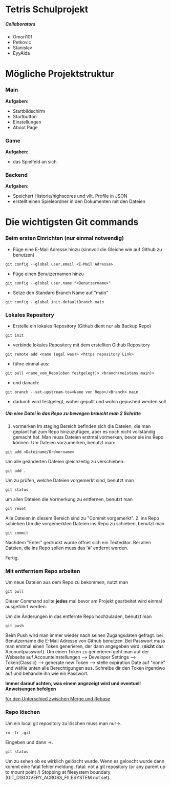 # Tetris Schulprojekt
##### Collaborators
- Omori101
- Petkovic
- Stanislav
- EyyAlda

# Mögliche Projektstruktur

### Main
**Aufgaben:**
- Startbildschirm 
- Startbutton
- Einstellungen
- About Page

### Game
**Aufgaben:**
- das Spielfeld an sich.

### Backend
**Aufgaben:**
- Speichert Historie/highscores und vllt. Profile in JSON
- erstellt einen Spieleordner in den Dokumenten mit den Dateien


# Die wichtigsten Git commands

### Beim ersten Einrichten (nur einmal notwendig)

- Füge eine E-Mail Adresse hinzu (sinnvoll die Gleiche wie auf Github zu benutzen)
```shell
git config --global user.email <E-Mail Adresse>
```
- Füge einen Benutzernamen hinzu
```shell
git config --global user.name "<Benutzername>"
```
- Setze den Standard Branch Name auf "main"
```shell
git config --global init.defaultBranch main
```


### Lokales Repository

- Erstelle ein lokales Repository (Github dient nur als Backup Repo)
```shell
git init
```

- verbinde lokales Repository mit dem erstellten Github Repository
```shell
git remote add <name (egal was)> <https repository Link>
```
- führe einmal aus:
```
git pull <name_vom_Repo(oben festgelegt)> <branch(meistens main)>
```
- und danach:
```
git branch --set-upstream-to=<Name von Repo>/<Branch> main
```
- dadurch wird festgelegt, woher gepullt und wohin gepushed werden soll

##### Um eine Datei in das Repo zu bewegen braucht man 2 Schritte
1. vormerken
Im staging Bereich befinden sich die Dateien, die man geplant hat zum Repo hinzuzufügen, aber es noch nicht vollständig gemacht hat.
Man muss Dateien erstmal vormerken, bevor sie ins Repo können.
Um Dateien vorzumerken, benutzt man:
```shell
git add <Dateiname/Ordnername>
```
Um alle geänderten Dateien gleichzeitig zu verschieben:
```shell
git add .
```
Um zu prüfen, welche Dateien vorgemerkt sind, benutzt man
```shell
git status
```
um allen Dateien die Vormerkung zu entfernen, benutzt man
```shell
git reset
```
Alle Dateien in diesem Bereich sind zu "Commit vorgemerkt".
2. ins Repo schieben
Um die vorgemerkten Dateien ins Repo zu schieben, benutzt man
```shell
git commit
```
Nachdem "Enter" gedrückt wurde öffnet sich ein Texteditor.
Bei allen Dateien, die ins Repo sollen muss das '#' entfernt werden.
	
Fertig.

### Mit entferntem Repo arbeiten
Um neue Dateien aus dem Repo zu bekommen, nutzt man
```shell
git pull
```
Dieser Command sollte **jedes** mal bevor am Projekt gearbeitet wird einmal ausgeführt werden.

Um die Änderungen in das entfernte Repo hochzuladen, benutzt man
```shell
git push
```
Beim Push wird man immer wieder nach seinen Zugangsdaten gefragt.
bei Benutzername die E-Mail Adresse von Github benutzen.
Bei Passwort muss man erstmal einen Token generieren, der dann angegeben wird. (**nicht** das Accountpasswort). Um einen Token zu generieren geht man auf der Webseite auf 
Accounteinstellungen --> Developer Settings --> Token(Classic) --> generate new Token --> stelle expiration Date auf "none" und wähle unten alle Berechtigungen aus.
Schreibe dir den Token irgendwo auf und behandle ihn wie ein Passwort.

**Immer darauf achten, was einem angezeigt wird und eventuell Anweisungen befolgen**

[für den Unterschied zwischen Merge und Rebase](https://youtu.be/zOnwgxiC0OA?si=eBJiTjI8ZlqYVQQ)

### Repo löschen
Um ein local git repository zu löschen muss man nur->.
```
rm -fr .git
```

Eingeben und dann ->.
```
git status
```

Um zu sehen ob es wirklich gelöscht wurde.
Wenn es geloscht wurde dann kommt eine fatal fehler meldung.
fatal: not a git repository (or any parent up to mount point /)
Stopping at filesystem boundary (GIT_DISCOVERY_ACROSS_FILESYSTEM not set).
